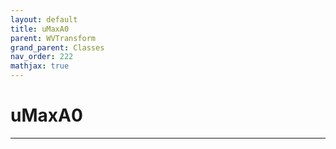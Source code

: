 ```yaml
---
layout: default
title: uMaxA0
parent: WVTransform
grand_parent: Classes
nav_order: 222
mathjax: true
---
```


#  uMaxA0




---

